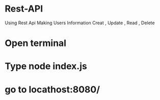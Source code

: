 # Rest-API
Using Rest Api  Making Users Information Creat , Update , Read , Delete

# Open terminal 
# Type node index.js
# go to  locathost:8080/
